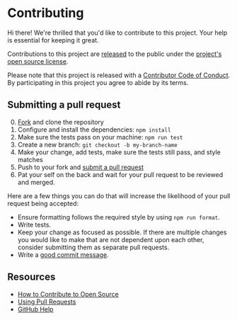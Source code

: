 # Contributing

[fork]: https://github.com/lee-dohm/select-matching-issues/fork
[pr]: https://github.com/lee-dohm/select-matching-issues/compare
[style]: https://github.com/styleguide/ruby
[code-of-conduct]: CODE_OF_CONDUCT.md

Hi there! We're thrilled that you'd like to contribute to this project. Your help is essential for keeping it great.

Contributions to this project are [released](https://help.github.com/articles/github-terms-of-service/#6-contributions-under-repository-license) to the public under the [project's open source license](LICENSE.md).

Please note that this project is released with a [Contributor Code of Conduct][code-of-conduct]. By participating in this project you agree to abide by its terms.

## Submitting a pull request

0. [Fork][fork] and clone the repository
1. Configure and install the dependencies: `npm install`
2. Make sure the tests pass on your machine: `npm run test`
3. Create a new branch: `git checkout -b my-branch-name`
4. Make your change, add tests, make sure the tests still pass, and style matches
5. Push to your fork and [submit a pull request][pr]
6. Pat your self on the back and wait for your pull request to be reviewed and merged.

Here are a few things you can do that will increase the likelihood of your pull request being accepted:

- Ensure formatting follows the required style by using `npm run format`.
- Write tests.
- Keep your change as focused as possible. If there are multiple changes you would like to make that are not dependent upon each other, consider submitting them as separate pull requests.
- Write a [good commit message](http://tbaggery.com/2008/04/19/a-note-about-git-commit-messages.html).

## Resources

- [How to Contribute to Open Source](https://opensource.guide/how-to-contribute/)
- [Using Pull Requests](https://help.github.com/articles/about-pull-requests/)
- [GitHub Help](https://help.github.com)
